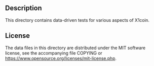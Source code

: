 Description
------------

This directory contains data-driven tests for various aspects of X1coin.

License
--------

The data files in this directory are distributed under the MIT software
license, see the accompanying file COPYING or
https://www.opensource.org/licenses/mit-license.php.

